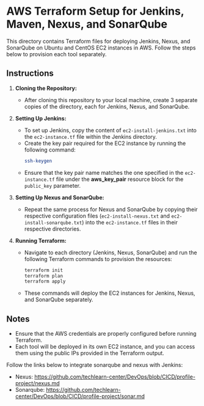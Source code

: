 # AWS Terraform Setup for Jenkins, Maven, Nexus, and SonarQube

This directory contains Terraform files for deploying Jenkins, Nexus, and SonarQube on Ubuntu and CentOS EC2 instances in AWS. Follow the steps below to provision each tool separately.

## Instructions

1. **Cloning the Repository:**
   - After cloning this repository to your local machine, create 3 separate copies of the directory, each for Jenkins, Nexus, and SonarQube.

2. **Setting Up Jenkins:**
   - To set up Jenkins, copy the content of `ec2-install-jenkins.txt` into the `ec2-instance.tf` file within the Jenkins directory.
   - Create the key pair required for the EC2 instance by running the following command:
     ```bash
     ssh-keygen
     ```
   - Ensure that the key pair name matches the one specified in the `ec2-instance.tf` file under the **aws_key_pair** resource block for the `public_key` parameter.

3. **Setting Up Nexus and SonarQube:**
   - Repeat the same process for Nexus and SonarQube by copying their respective configuration files (`ec2-install-nexus.txt` and `ec2-install-sonarqube.txt`) into the `ec2-instance.tf` files in their respective directories.
   
4. **Running Terraform:**
   - Navigate to each directory (Jenkins, Nexus, SonarQube) and run the following Terraform commands to provision the resources:
     ```bash
     terraform init
     terraform plan
     terraform apply
     ```

   - These commands will deploy the EC2 instances for Jenkins, Nexus, and SonarQube separately.

## Notes
- Ensure that the AWS credentials are properly configured before running Terraform.
- Each tool will be deployed in its own EC2 instance, and you can access them using the public IPs provided in the Terraform output.



Follow the links below to integrate sonarqube and nexus with Jenkins:
- Nexus: https://github.com/techlearn-center/DevOps/blob/CICD/profile-project/nexus.md
- Sonarqube:  https://github.com/techlearn-center/DevOps/blob/CICD/profile-project/sonar.md
